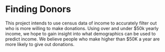 # Finding Donors
This project intends to use census data of income to accurately filter out who is more willing to make donations. Using over and under $50k yearly income, we hope to gain insight into what demographics can be used to predict income. We believe people who make higher than $50K a year are more likely to give out donations. 








      

